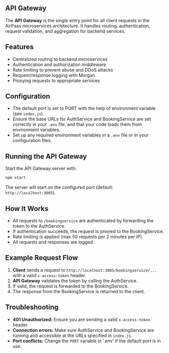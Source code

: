 
## API Gateway

The **API Gateway** is the single entry point for all client requests in the AirPass microservices architecture. It handles routing, authentication, request validation, and aggregation for backend services.

## Features

- Centralized routing to backend microservices
- Authentication and authorization middleware
- Rate limiting to prevent abuse and DDoS attacks
- Request/response logging with Morgan
- Proxying requests to appropriate services

## Configuration

- The default port is set to PORT with the help of environment variable (see `index.js`).
- Ensure the base URLs for AuthService and BookingService are set correctly in your `.env` file, and that your code loads them from environment variables.
- Set up any required environment variables in a `.env` file or in your configuration files.

## Running the API Gateway

Start the API Gateway server with:

```sh
npm start
```

The server will start on the configured port (default: `http://localhost:3005`).

## How It Works

- All requests to `/bookingservice` are authenticated by forwarding the token to the AuthService.
- If authentication succeeds, the request is proxied to the BookingService.
- Rate limiting is applied (max 50 requests per 2 minutes per IP).
- All requests and responses are logged.

## Example Request Flow

1. **Client** sends a request to `http://localhost:3005/bookingservice/...` with a valid `x-access-token` header.
2. **API Gateway** validates the token by calling the AuthService.
3. If valid, the request is forwarded to the BookingService.
4. The response from the BookingService is returned to the client.

## Troubleshooting

- **401 Unauthorized:** Ensure you are sending a valid `x-access-token` header.
- **Connection errors:** Make sure AuthService and BookingService are running and accessible at the URLs specified in `index.js`.
- **Port conflicts:** Change the `PORT` variable in '.env' if the default port is in use.
